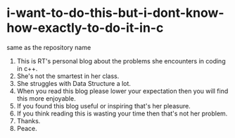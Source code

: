 # i-want-to-do-this-but-i-dont-know-how-exactly-to-do-it-in-c
same as the repository name

1. This is RT's personal blog about the problems she encounters in coding in c++.
2. She's not the smartest in her class.
3. She struggles with Data Structure a lot.
4. When you read this blog please lower your expectation then you will find this more enjoyable.
5. If you found this blog useful or inspiring that's her pleasure.
6. If you think reading this is wasting your time then that's not her problem.
7. Thanks.
8. Peace.
